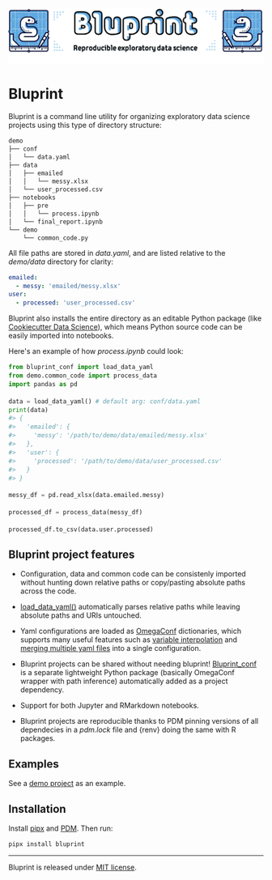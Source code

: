 ![logo](docs/source/images/bluprint_logo.png)

# Bluprint

Bluprint is a command line utility for organizing exploratory data science projects using this type of directory structure:

```
demo
├── conf
│   └── data.yaml
├── data
│   ├── emailed
│   │   └── messy.xlsx
│   └── user_processed.csv
├── notebooks
│   ├── pre
│   │   └── process.ipynb
│   └── final_report.ipynb
└── demo
    └── common_code.py
```

All file paths are stored in *data.yaml*, and are listed relative to the *demo/data* directory for clarity:

```yaml
emailed:
  - messy: 'emailed/messy.xlsx'
user:
  - processed: 'user_processed.csv'
```

Bluprint also installs the entire directory as an editable Python package (like [Cookiecutter Data Science](https://drivendata.github.io/cookiecutter-data-science/)), which means Python source code can be easily imported into notebooks.

Here's an example of how *process.ipynb* could look:

```py
from bluprint_conf import load_data_yaml
from demo.common_code import process_data
import pandas as pd

data = load_data_yaml() # default arg: conf/data.yaml
print(data)
#> {
#>   'emailed': {
#> 	   'messy': '/path/to/demo/data/emailed/messy.xlsx'
#> 	 },
#> 	 'user': {
#> 	   'processed': '/path/to/demo/data/user_processed.csv'
#> 	 }
#> }

messy_df = pd.read_xlsx(data.emailed.messy)

processed_df = process_data(messy_df)

processed_df.to_csv(data.user.processed)
```

## Bluprint project features

* Configuration, data and common code can be consistenly imported without hunting down relative paths or copy/pasting absolute paths across the code.

* [load_data_yaml()](https://igor-sb.github.io/bluprint-conf/html/reference.html#bluprint_conf.config.load_data_yaml) automatically parses relative paths while leaving absolute paths and URIs untouched.

* Yaml configurations are loaded as [OmegaConf](https://omegaconf.readthedocs.io/) dictionaries, which supports many useful features such as [variable interpolation](https://omegaconf.readthedocs.io/en/2.3_branch/usage.html#variable-interpolation) and [merging multiple yaml files](https://omegaconf.readthedocs.io/en/2.3_branch/usage.html#merging-configurations) into a single configuration.

* Bluprint projects can be shared without needing bluprint! [Bluprint_conf](https://github.com/igor-sb/bluprint-conf/) is a separate lightweight Python package (basically OmegaConf wrapper with path inference) automatically added as a project dependency.

* Support for both Jupyter and RMarkdown notebooks.

* Bluprint projects are reproducible thanks to PDM pinning versions of all dependecies in a *pdm.lock* file and {renv} doing the same with R packages.

## Examples

See a [demo project](https://github.com/igor-sb/bluprint-demo/) as an example.

## Installation

Install [pipx](https://github.com/pypa/pipx) and [PDM](https://pdm-project.org/latest/). Then run:

```sh
pipx install bluprint
```

---

Bluprint is released under [MIT license](LICENSE).
